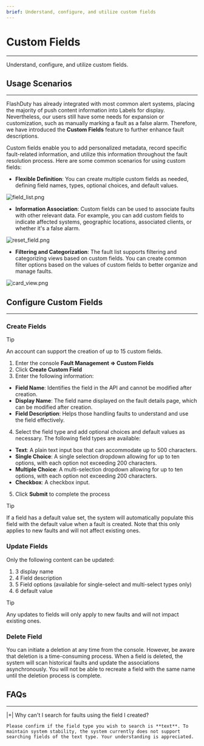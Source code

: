 ```yaml
---
brief: Understand, configure, and utilize custom fields
---
```


# Custom Fields

---

Understand, configure, and utilize custom fields.

## Usage Scenarios
---

FlashDuty has already integrated with most common alert systems, placing the majority of push content information into Labels for display. Nevertheless, our users still have some needs for expansion or customization, such as manually marking a fault as a false alarm. Therefore, we have introduced the **Custom Fields** feature to further enhance fault descriptions.

Custom fields enable you to add personalized metadata, record specific fault-related information, and utilize this information throughout the fault resolution process. Here are some common scenarios for using custom fields:

- **Flexible Definition**: You can create multiple custom fields as needed, defining field names, types, optional choices, and default values.

![field_list.png](https://fcdoc.github.io/img/cvylIK7Sjff1ob1ZMisQH_yeUeEviyzie3RiMU2b59c.avif)

- **Information Association**: Custom fields can be used to associate faults with other relevant data. For example, you can add custom fields to indicate affected systems, geographic locations, associated clients, or whether it's a false alarm.

![reset_field.png](https://fcdoc.github.io/img/4TczIamyUJycZfUIZWU_fTAAROBC3p7o1e96Ejcku9I.avif)

- **Filtering and Categorization**: The fault list supports filtering and categorizing views based on custom fields. You can create common filter options based on the values of custom fields to better organize and manage faults.

![card_view.png](https://fcdoc.github.io/img/qgzMUmesZeZzn3VDyYPdiwAcNxkJzd7czJX92cR_np8.avif)

## Configure Custom Fields
---

### Create Fields

> [!TIP]
> An account can support the creation of up to 15 custom fields.

1. Enter the console **Fault Management => Custom Fields**
2. Click **Create Custom Field**
3. Enter the following information:

- **Field Name**: Identifies the field in the API and cannot be modified after creation.
- **Display Name**: The field name displayed on the fault details page, which can be modified after creation.
- **Field Description**: Helps those handling faults to understand and use the field effectively.

4. Select the field type and add optional choices and default values as necessary. The following field types are available:

- **Text**: A plain text input box that can accommodate up to 500 characters.
- **Single Choice**: A single selection dropdown allowing for up to ten options, with each option not exceeding 200 characters.
- **Multiple Choice**: A multi-selection dropdown allowing for up to ten options, with each option not exceeding 200 characters.
- **Checkbox**: A checkbox input.

5. Click **Submit** to complete the process

> [!TIP]
> If a field has a default value set, the system will automatically populate this field with the default value when a fault is created. Note that this only applies to new faults and will not affect existing ones.

### Update Fields

Only the following content can be updated:

1. 3	display name
2. 4	Field description
3. 5	Field options (available for single-select and multi-select types only)
4. 6	default value

> [!TIP]
> Any updates to fields will only apply to new faults and will not impact existing ones.

### Delete Field

You can initiate a deletion at any time from the console. However, be aware that deletion is a time-consuming process. When a field is deleted, the system will scan historical faults and update the associations asynchronously. You will not be able to recreate a field with the same name until the deletion process is complete.

## FAQs
---

|+| Why can't I search for faults using the field I created?

    Please confirm if the field type you wish to search is **text**. To maintain system stability, the system currently does not support searching fields of the text type. Your understanding is appreciated.